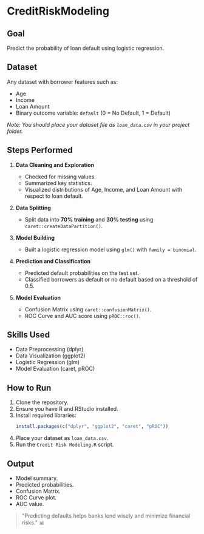 # CreditRiskModeling

## Goal
Predict the probability of loan default using logistic regression.

## Dataset
Any dataset with borrower features such as:
- Age
- Income
- Loan Amount
- Binary outcome variable: `default` (0 = No Default, 1 = Default)

*Note: You should place your dataset file as `loan_data.csv` in your project folder.*

## Steps Performed

1. **Data Cleaning and Exploration**
   - Checked for missing values.
   - Summarized key statistics.
   - Visualized distributions of Age, Income, and Loan Amount with respect to loan default.

2. **Data Splitting**
   - Split data into **70% training** and **30% testing** using `caret::createDataPartition()`.

3. **Model Building**
   - Built a logistic regression model using `glm()` with `family = binomial`.

4. **Prediction and Classification**
   - Predicted default probabilities on the test set.
   - Classified borrowers as default or no default based on a threshold of 0.5.

5. **Model Evaluation**
   - Confusion Matrix using `caret::confusionMatrix()`.
   - ROC Curve and AUC score using `pROC::roc()`.

## Skills Used
- Data Preprocessing (dplyr)
- Data Visualization (ggplot2)
- Logistic Regression (glm)
- Model Evaluation (caret, pROC)

## How to Run
1. Clone the repository.
2. Ensure you have R and RStudio installed.
3. Install required libraries:
   ```r
   install.packages(c("dplyr", "ggplot2", "caret", "pROC"))
   ```
4. Place your dataset as `loan_data.csv`.
5. Run the `Credit Risk Modeling.R` script.

## Output
- Model summary.
- Predicted probabilities.
- Confusion Matrix.
- ROC Curve plot.
- AUC value.

> "Predicting defaults helps banks lend wisely and minimize financial risks." 📊

